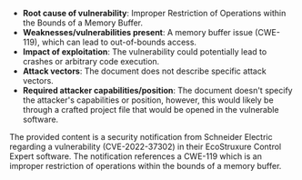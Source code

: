 - **Root cause of vulnerability**: Improper Restriction of Operations within the Bounds of a Memory Buffer.
- **Weaknesses/vulnerabilities present**: A memory buffer issue (CWE-119), which can lead to out-of-bounds access.
- **Impact of exploitation**: The vulnerability could potentially lead to crashes or arbitrary code execution.
- **Attack vectors**: The document does not describe specific attack vectors.
- **Required attacker capabilities/position**: The document doesn't specify the attacker's capabilities or position, however, this would likely be through a crafted project file that would be opened in the vulnerable software.

The provided content is a security notification from Schneider Electric regarding a vulnerability (CVE-2022-37302) in their EcoStruxure Control Expert software. The notification references a CWE-119 which is an improper restriction of operations within the bounds of a memory buffer.